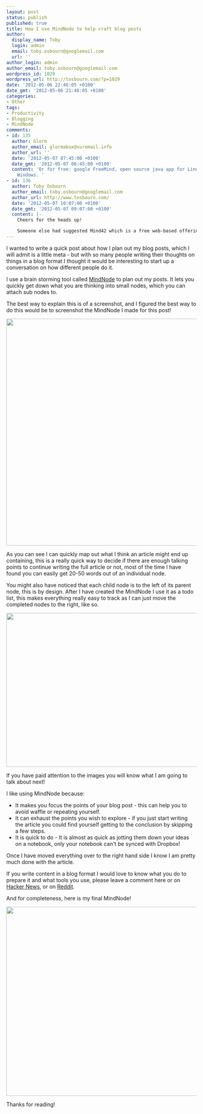 ```yaml
---
layout: post
status: publish
published: true
title: How I use MindNode to help craft blog posts
author:
  display_name: Toby
  login: admin
  email: toby.osbourn@googlemail.com
  url: ''
author_login: admin
author_email: toby.osbourn@googlemail.com
wordpress_id: 1029
wordpress_url: http://tosbourn.com/?p=1029
date: '2012-05-06 22:46:05 +0100'
date_gmt: '2012-05-06 21:46:05 +0100'
categories:
- Other
tags:
- Productivity
- Blogging
- MindNode
comments:
- id: 135
  author: Glorm
  author_email: glormabux@suremail.info
  author_url: ''
  date: '2012-05-07 07:45:00 +0100'
  date_gmt: '2012-05-07 06:45:00 +0100'
  content: 'Or for free: google FreeMind, open source java app for Linux, Mac and
    Windows. '
- id: 136
  author: Toby Osbourn
  author_email: toby.osbourn@googlemail.com
  author_url: http://www.tosbourn.com/
  date: '2012-05-07 10:07:00 +0100'
  date_gmt: '2012-05-07 09:07:00 +0100'
  content: |-
    Cheers for the heads up!

    Someone else had suggested Mind42 which is a free web-based offering.
---
```

<p>I wanted to write a quick post about how I plan out my blog posts, which I will admit is a little meta - but with so many people writing their thoughts on things in a blog format I thought it would be interesting to start up a conversation on how different people do it.</p>
<p>I use a brain storming tool called <a href="http://mindnode.com/">MindNode</a> to plan out my posts. It lets you quickly get down what you are thinking into small nodes, which you can attach sub nodes to.</p>
<p>The best way to explain this is of a screenshot, and I figured the best way to do this would be to screenshot the MindNode I made for this post!</p>
<p><a href="http://tosbourn.com/wp-content/uploads/2012/05/before.png"><img class="alignright size-full wp-image-1030" title="MindNode Before" src="http://tosbourn.com/wp-content/uploads/2012/05/before.png" alt="" width="789" height="600" /></a></p>
<p>As you can see I can quickly map out what I think an article might end up containing, this is a really quick way to decide if there are enough talking points to continue writing the full article or not, most of the time I have found you can easily get 20-50 words out of an individual node.</p>
<p>You might also have noticed that each child node is to the left of its parent node, this is by design. After I have created the MindNode I use it as a todo list, this makes everything really easy to track as I can just move the completed nodes to the right, like so.</p>
<p><a href="http://tosbourn.com/wp-content/uploads/2012/05/during.png"><img class="alignright size-full wp-image-1032" title="MindNode During" src="http://tosbourn.com/wp-content/uploads/2012/05/during.png" alt="" width="923" height="407" /></a></p>
<p>If you have paid attention to the images you will know what I am going to talk about next!</p>
<p>I like using MindNode because:</p>
<ul>
<li>It makes you focus the points of your blog post - this can help you to avoid waffle or repeating yourself.</li>
<li>It can exhaust the points you wish to explore - if you just start writing the article you could find yourself getting to the conclusion by skipping a few steps.</li>
<li>It is quick to do - It is almost as quick as jotting them down your ideas on a notebook, only your notebook can't be synced with Dropbox!</li>
</ul>
<p>Once I have moved everything over to the right hand side I know I am pretty much done with the article.</p>
<p>If you write content in a blog format I would love to know what you do to prepare it and what tools you use, please leave a comment here or on <a href="http://news.ycombinator.com/item?id=3936460">Hacker News</a>, or on <a href="http://www.reddit.com/r/Blogging/comments/ta8b7/how_i_use_mindnode_to_help_craft_blog_posts/">Reddit</a>.</p>
<p>And for completeness, here is my final MindNode!</p>
<p><a href="http://tosbourn.com/wp-content/uploads/2012/05/final.png"><img class="alignright size-full wp-image-1033" title="final" src="http://tosbourn.com/wp-content/uploads/2012/05/final.png" alt="" width="554" height="500" /></a></p>
<p>Thanks for reading!</p>
